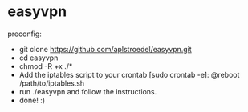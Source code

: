 # easyvpn

preconfig:
- git clone https://github.com/aplstroedel/easyvpn.git
- cd easyvpn
- chmod -R +x ./*
- Add the iptables script to your crontab [sudo crontab -e]: @reboot /path/to/iptables.sh
- run ./easyvpn and follow the instructions.
- done! :)
